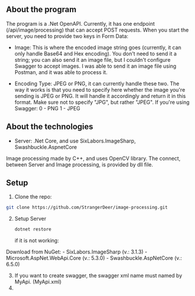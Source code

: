 ## About the program

The program is a .Net OpenAPI. Currently, it has one endpoint (/api/image/processing) that can accept POST requests.
When you start the server, you need to provide two keys in Form Data:

- Image: This is where the encoded image string goes (currently, it can only handle Base64 and Hex encoding). 
You don't need to send it a string; you can also send it an image file, but I couldn't configure Swagger to accept images. 
I was able to send it an image file using Postman, and it was able to process it.

- Encoding Type: JPEG or PNG, it can currently handle these two.
The way it works is that you need to specify here whether the image you're sending is JPEG or PNG.
It will handle it accordingly and return it in this format. Make sure not to specify "JPG", but rather "JPEG".
If you're using Swagger:
0 - PNG
1 - JPEG

## About the technologies

- Server: .Net Core, and use SixLabors.ImageSharp, Swashbuckle.AspnetCore

Image processing made by C++, and uses OpenCV library. The connect, between Server and Image processing, is provided by dll file.

## Setup

1. Clone the repo:
  ```sh
  git clone https://github.com/StrangerDeer/image-processing.git
```

2. Setup Server
   ```sh
   dotnet restore
   ```

   if it is not working:

  Download from NuGet:
    - SixLabors.ImageSharp (v.: 3.1.3)
    - Microsoft.AspNet.WebApi.Core (v.: 5.3.0)
    - Swashbuckle.AspNetCore (v.: 6.5.0)

3.  If you want to create swagger, the swagger xml name must named by MyApi. (MyApi.xml)
4.  
